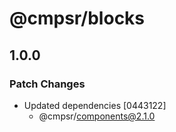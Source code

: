 # @cmpsr/blocks

## 1.0.0
### Patch Changes

- Updated dependencies [0443122]
  - @cmpsr/components@2.1.0
